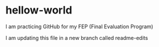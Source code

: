 # hellow-world
I am practicing GitHub for my FEP (Final Evaluation Program)

I am updating this file in a new branch called readme-edits
